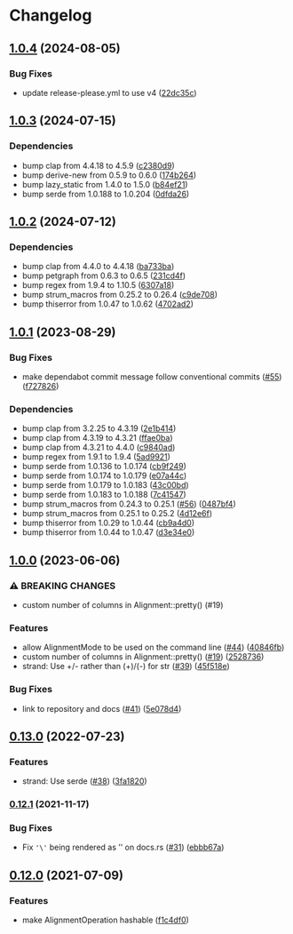 # Changelog

## [1.0.4](https://github.com/rust-bio/rust-bio-types/compare/v1.0.3...v1.0.4) (2024-08-05)


### Bug Fixes

* update release-please.yml to use v4 ([22dc35c](https://github.com/rust-bio/rust-bio-types/commit/22dc35c78a936ece182836c70cc13b45fff55d95))

## [1.0.3](https://github.com/rust-bio/rust-bio-types/compare/v1.0.2...v1.0.3) (2024-07-15)


### Dependencies

* bump clap from 4.4.18 to 4.5.9 ([c2380d9](https://github.com/rust-bio/rust-bio-types/commit/c2380d966faeb63127ff08b319afa4359db2a8ff))
* bump derive-new from 0.5.9 to 0.6.0 ([174b264](https://github.com/rust-bio/rust-bio-types/commit/174b2645649d4b69a2e66da0ff2da1547cd8a0a3))
* bump lazy_static from 1.4.0 to 1.5.0 ([b84ef21](https://github.com/rust-bio/rust-bio-types/commit/b84ef21ed2f36189c0dc3bb5a958fa726515a96b))
* bump serde from 1.0.188 to 1.0.204 ([0dfda26](https://github.com/rust-bio/rust-bio-types/commit/0dfda265893062fd41344b308df7f7ce83e4bd64))

## [1.0.2](https://github.com/rust-bio/rust-bio-types/compare/v1.0.1...v1.0.2) (2024-07-12)


### Dependencies

* bump clap from 4.4.0 to 4.4.18 ([ba733ba](https://github.com/rust-bio/rust-bio-types/commit/ba733bae293292c42e6ec651ca98a53c5152623b))
* bump petgraph from 0.6.3 to 0.6.5 ([231cd4f](https://github.com/rust-bio/rust-bio-types/commit/231cd4f30d97e42dae1029b9d57f762ea229b695))
* bump regex from 1.9.4 to 1.10.5 ([6307a18](https://github.com/rust-bio/rust-bio-types/commit/6307a1800c496e6294f35b808a9fd43fc15ceda8))
* bump strum_macros from 0.25.2 to 0.26.4 ([c9de708](https://github.com/rust-bio/rust-bio-types/commit/c9de708e3b9c9f831f2c43458251843359f419d0))
* bump thiserror from 1.0.47 to 1.0.62 ([4702ad2](https://github.com/rust-bio/rust-bio-types/commit/4702ad227671aa951e796b2820cf574629c92888))

## [1.0.1](https://github.com/rust-bio/rust-bio-types/compare/v1.0.0...v1.0.1) (2023-08-29)


### Bug Fixes

* make dependabot commit message follow conventional commits ([#55](https://github.com/rust-bio/rust-bio-types/issues/55)) ([f727826](https://github.com/rust-bio/rust-bio-types/commit/f72782674f28d152d0775605ee9c50bd45355b79))


### Dependencies

* bump clap from 3.2.25 to 4.3.19 ([2e1b414](https://github.com/rust-bio/rust-bio-types/commit/2e1b4143fc0012b7c21914d3c5f0ca851d2ae42d))
* bump clap from 4.3.19 to 4.3.21 ([ffae0ba](https://github.com/rust-bio/rust-bio-types/commit/ffae0ba47e5cf5e160ccf911b5095a7cbe64738b))
* bump clap from 4.3.21 to 4.4.0 ([c9840ad](https://github.com/rust-bio/rust-bio-types/commit/c9840ad7c342d21a202bac1cd3a9f614d2d327e1))
* bump regex from 1.9.1 to 1.9.4 ([5ad9921](https://github.com/rust-bio/rust-bio-types/commit/5ad99215d040df0f3d40b6c20757460be2c1a248))
* bump serde from 1.0.136 to 1.0.174 ([cb9f249](https://github.com/rust-bio/rust-bio-types/commit/cb9f249343859a7ec7a050643d09199941a913ee))
* bump serde from 1.0.174 to 1.0.179 ([e07a44c](https://github.com/rust-bio/rust-bio-types/commit/e07a44c687edbdd2e7d91524805e0da8140f4040))
* bump serde from 1.0.179 to 1.0.183 ([43c00bd](https://github.com/rust-bio/rust-bio-types/commit/43c00bd4248248a2ca4a68a06b747e5eab0c34f1))
* bump serde from 1.0.183 to 1.0.188 ([7c41547](https://github.com/rust-bio/rust-bio-types/commit/7c41547380e34d8827082696d62c868447110f1e))
* bump strum_macros from 0.24.3 to 0.25.1 ([#56](https://github.com/rust-bio/rust-bio-types/issues/56)) ([0487bf4](https://github.com/rust-bio/rust-bio-types/commit/0487bf468b59731d36f59fdd1dad796cca0068d2))
* bump strum_macros from 0.25.1 to 0.25.2 ([4d12e6f](https://github.com/rust-bio/rust-bio-types/commit/4d12e6fb86277b8b361ca30ae7092dd7135be969))
* bump thiserror from 1.0.29 to 1.0.44 ([cb9a4d0](https://github.com/rust-bio/rust-bio-types/commit/cb9a4d04ff79225da72a28812428c088d5b4376b))
* bump thiserror from 1.0.44 to 1.0.47 ([d3e34e0](https://github.com/rust-bio/rust-bio-types/commit/d3e34e0497a106da974e079c4927dd9fc8246106))

## [1.0.0](https://www.github.com/rust-bio/rust-bio-types/compare/v0.13.0...v1.0.0) (2023-06-06)


### ⚠ BREAKING CHANGES

* custom number of columns in Alignment::pretty() (#19)

### Features

* allow AlignmentMode to be used on the command line ([#44](https://www.github.com/rust-bio/rust-bio-types/issues/44)) ([40846fb](https://www.github.com/rust-bio/rust-bio-types/commit/40846fb38f5abe471bdebdd40193ed2b5e545826))
* custom number of columns in Alignment::pretty() ([#19](https://www.github.com/rust-bio/rust-bio-types/issues/19)) ([2528736](https://www.github.com/rust-bio/rust-bio-types/commit/252873617a6366520ee37dbd1f126f433e50c32e))
* strand: Use +/- rather than (+)/(-) for str ([#39](https://www.github.com/rust-bio/rust-bio-types/issues/39)) ([45f518e](https://www.github.com/rust-bio/rust-bio-types/commit/45f518e97148f3cac27b53f4a6272267236c2912))


### Bug Fixes

* link to repository and docs ([#41](https://www.github.com/rust-bio/rust-bio-types/issues/41)) ([5e078d4](https://www.github.com/rust-bio/rust-bio-types/commit/5e078d4a097ad3daad82af60430e5d8e39e4850e))

## [0.13.0](https://www.github.com/rust-bio/rust-bio-types/compare/v0.12.1...v0.13.0) (2022-07-23)


### Features

* strand: Use serde ([#38](https://www.github.com/rust-bio/rust-bio-types/issues/38)) ([3fa1820](https://www.github.com/rust-bio/rust-bio-types/commit/3fa1820ec03165367b8c5025a6cf110fd968a81b))

### [0.12.1](https://www.github.com/rust-bio/rust-bio-types/compare/v0.12.0...v0.12.1) (2021-11-17)


### Bug Fixes

* Fix `'\'` being rendered as ’' on docs.rs ([#31](https://www.github.com/rust-bio/rust-bio-types/issues/31)) ([ebbb67a](https://www.github.com/rust-bio/rust-bio-types/commit/ebbb67a3b4683a0584f869828223d622c1a502c6))

## [0.12.0](https://www.github.com/rust-bio/rust-bio-types/compare/v0.11.0...v0.12.0) (2021-07-09)


### Features

* make AlignmentOperation hashable ([f1c4df0](https://www.github.com/rust-bio/rust-bio-types/commit/f1c4df09f0247ef76235f5ed6c17156535586b47))
